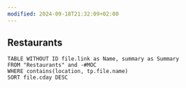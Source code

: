 ```yaml
---
modified: 2024-09-18T21:32:09+02:00
---
```

## Restaurants
```dataview
TABLE WITHOUT ID file.link as Name, summary as Summary
FROM "Restaurants" and -#MOC
WHERE contains(location, tp.file.name)
SORT file.cday DESC
```